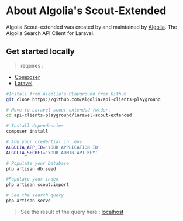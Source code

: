 # About Algolia's Scout-Extended
Algolia Scout-extended was created by and maintained by [Algolia](https://github.com/algolia). The Algolia Search API Client for Laravel. 
## Get started locally
>requires :
* [Composer](https://getcomposer.org/)
* [Laravel](https://laravel.com/)
```bash
#Install from Algolia's Playground from Github
git clone https://github.com/algolia/api-clients-playground

# Move to Laravel-scout-extended folder.
cd api-clients-playground/laravel-scout-extended 

# Install dependencies
composer install

# Add your credential in .env
ALGOLIA_APP_ID='YOUR APPLICATION ID'
ALGOLIA_SECRET='YOUR ADMIN API KEY'

# Populate your Database
php artisan db:seed

#Populate your index
php artisan scout:import

# See the search query 
php artisan serve 
```
> See the result of the query here : [localhost](http://localhost:8000/)


 

